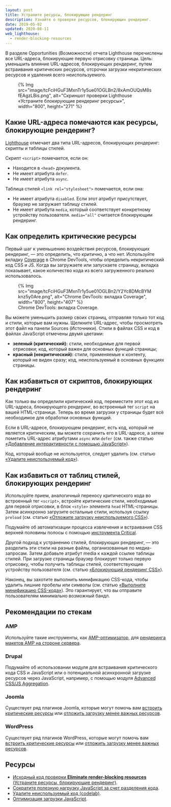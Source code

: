 ```yaml
---
layout: post
title: Устраните ресурсы, блокирующие рендеринг
description: Узнайте о проверке ресурсов, блокирующих рендеринг.
date: 2019-05-02
updated: 2020-08-11
web_lighthouse:
  - render-blocking-resources
---
```


В разделе Opportunities (Возможности) отчета Lighthouse перечислены все URL-адреса, блокирующие первую отрисовку страницы. Цель: уменьшить влияние URL-адресов, блокирующих рендеринг, путем встраивания критических ресурсов, отсрочки загрузки некритических ресурсов и удаления всего неиспользуемого.

<figure>{% Img src="image/tcFciHGuF3MxnTr1y5ue01OGLBn2/8xAmOUQsM8sfEAgzLBis.png", alt="Скриншот проверки Lighthouse «Устраните блокирующие рендеринг ресурсы»", width="800", height="271" %}</figure>

## Какие URL-адреса помечаются как ресурсы, блокирующие рендеринг?

[Lighthouse](https://developers.google.com/web/tools/lighthouse/) отмечает два типа URL-адресов, блокирующих рендеринг: скрипты и таблицы стилей.

Скрипт `<script>` помечается, если он:

- Находится в `<head>` документа.
- Не имеет атрибута `defer`.
- Не имеет атрибута `async`.

Таблица стилей `<link rel="stylesheet">` помечается, если она:

- Не имеет атрибута `disabled`. Если этот атрибут присутствует, браузер не загружает таблицу стилей.
- Не имеет атрибута `media`, который соответствует конкретному устройству пользователя. `media="all"` считается блокирующим рендеринг.

## Как определить критические ресурсы

Первый шаг к уменьшению воздействия ресурсов, блокирующих рендеринг, — это определить, что критично, а что нет. Используйте вкладку [Coverage](https://developer.chrome.com/docs/devtools/coverage/) в Chrome DevTools, чтобы определить некритический код CSS и JS. Когда вы загружаете или запускаете страницу, вкладка показывает, какое количество кода из всего загруженного реально использовалось.

<figure>{% Img src="image/tcFciHGuF3MxnTr1y5ue01OGLBn2/Y2Yc8DMcBYMknz5y0Are.png", alt="Chrome DevTools: вкладка Coverage", width="800", height="407" %} <figcaption> Chrome DevTools: вкладка Coverage. </figcaption></figure>

Вы можете уменьшить размер своих страниц, отправляя только тот код и стили, которые вам нужны. Щелкните URL-адрес, чтобы просмотреть этот файл на панели Sources (Источники). Стили в файлах CSS и код в файлах JavaScript отмечены двумя цветами:

- **зеленый (критический):** стили, необходимые для первой отрисовки; код, который важен для основных функций страницы;
- **красный (некритический):** стили, применяемые к контенту, который не виден сразу; код, неиспользуемый в основных функциях страницы.

## Как избавиться от скриптов, блокирующих рендеринг

Как только вы определили критический код, переместите этот код из URL-адреса, блокирующего рендеринг, во встроенный тег `script` на вашей HTML-странице. Теперь во время загрузки у страницы будет всё необходимое для обработки основных функций.

Если в URL-адресе, блокирующем рендеринг, есть код, который не является критическим, вы можете сохранить его в URL-адресе, а затем пометить URL-адрес атрибутами `async` или `defer` (см. также статью [«Добавление интерактивности с помощью JavaScript»](/critical-rendering-path-adding-interactivity-with-javascript/)).

Код, который вообще не используется, следует удалить (см. статью [«Удалите неиспользуемый код»](/remove-unused-code)).

## Как избавиться от таблиц стилей, блокирующих рендеринг

Используйте прием, аналогичный переносу критического кода во встроенный тег `<script>`, встройте критические стили, необходимые для первой отрисовки, в блок `<style>` элемента `head` HTML-страницы. Затем асинхронно загрузите остальные стили, используя ссылку `preload` (см. статью [«Отложите загрузку неиспользуемого CSS»](/defer-non-critical-css)).

Подумайте об автоматизации процесса извлечения и встраивания CSS верхней половины полосы с помощью [инструмента Critical](https://github.com/addyosmani/critical/blob/master/README.md).

Другой подход к устранению стилей, блокирующих рендеринг, — это разделить эти стили на разные файлы, организованные по медиа-запросам. Затем добавьте атрибут media к каждой ссылке таблицы стилей. При загрузке страницы браузер блокирует только первую отрисовку, чтобы получить таблицы стилей, соответствующие устройству пользователя (см. статью [«Блокирующий рендеринг CSS»](https://developers.google.com/web/fundamentals/performance/critical-rendering-path/render-blocking-css)).

Наконец, вы захотите выполнить минификацию CSS-кода, чтобы удалить лишние пробелы или символы (см. статью [«Выполните минификацию CSS-кода»](/minify-css)). Это гарантирует, что вы отправите пользователям минимально возможный бандл.

## Рекомендации по стекам

### AMP

Используйте такие инструменты, как [AMP-оптимизатор](https://github.com/ampproject/amp-toolbox/tree/master/packages/optimizer), для [рендеринга макетов AMP на стороне сервера](https://amp.dev/documentation/guides-and-tutorials/optimize-and-measure/server-side-rendering/).

### Drupal

Подумайте об использовании модуля для встраивания критического кода CSS и JavaScript или о потенциальной асинхронной загрузке ресурсов через JavaScript, например, с помощью модуля [Advanced CSS/JS Aggregation](https://www.drupal.org/project/advagg).

### Joomla

Существует ряд плагинов Joomla, которые могут помочь вам [встроить критические ресурсы](https://extensions.joomla.org/instant-search/?jed_live%5Bquery%5D=performance) или [отложить загрузку менее важных ресурсов](https://extensions.joomla.org/instant-search/?jed_live%5Bquery%5D=performance).

### WordPress

Существует ряд плагинов WordPress, которые могут помочь вам [встроить критические ресурсы](https://wordpress.org/plugins/search/critical+css/) или [отложить загрузку менее важных ресурсов](https://wordpress.org/plugins/search/defer+css+javascript/).

## Ресурсы

- [Исходный код проверки **Eliminate render-blocking resources** (Устраните ресурсы, блокирующие рендеринг)](https://github.com/GoogleChrome/lighthouse/blob/master/lighthouse-core/audits/byte-efficiency/render-blocking-resources.js).
- [Сократите полезную нагрузку JavaScript за счет разделения кода](/reduce-javascript-payloads-with-code-splitting).
- [Удалите неиспользуемый код (codelab)](/codelab-remove-unused-code).
- [Оптимизация загрузки JavaScript](/optimizing-content-efficiency-javascript-startup-optimization/).
